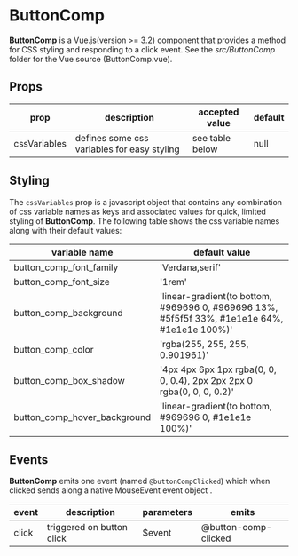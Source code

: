 # ButtonComp

**ButtonComp** is a Vue.js(version >= 3.2) component that provides a method for CSS styling and responding to a click event.  See the *src/ButtonComp* folder for the Vue source (ButtonComp.vue).

## Props

| prop         | description                                 | accepted value  | default |
| ------------ | ------------------------------------------- | --------------- | ------- |
| cssVariables | defines some css variables for easy styling | see table below | null    |

## Styling

The `cssVariables` prop is a javascript object that contains any combination of css variable names as keys and associated values for quick, limited styling of **ButtonComp**. The following table shows the css variable names along with their default values:

| variable name                | default value                                                |
| ---------------------------- | ------------------------------------------------------------ |
| button_comp_font_family      | 'Verdana,serif'                                              |
| button_comp_font_size        | '1rem'                                                       |
| button_comp_background       | 'linear-gradient(to bottom, #969696 0, #969696 13%, #5f5f5f 33%, #1e1e1e   64%, #1e1e1e 100%)' |
| button_comp_color            | 'rgba(255, 255, 255, 0.901961)'                              |
| button_comp_box_shadow       | '4px 4px 6px 1px rgba(0, 0, 0, 0.4), 2px 2px 2px 0 rgba(0, 0, 0, 0.2)' |
| button_comp_hover_background | 'linear-gradient(to bottom, #969696 0, #1e1e1e 100%)'        |

## Events

**ButtonComp** emits one event (named `@buttonCompClicked`) which when clicked sends along a native MouseEvent event object .

| event | description               | parameters | emits                |
| ----- | ------------------------- | ---------- | -------------------- |
| click | triggered on button click | $event     | @button-comp-clicked |

